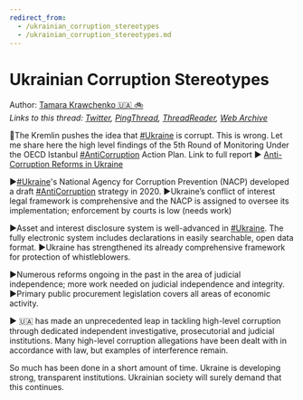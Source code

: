 ```yaml
---
redirect_from:
  - /ukrainian_corruption_stereotypes
  - /ukrainian_corruption_stereotypes.md
---
```

# Ukrainian Corruption Stereotypes

Author: [Tamara Krawchenko 🇺🇦 🚲](https://twitter.com/T_Krawchenko)  
*Links to this thread: [Twitter](https://twitter.com/T_Krawchenko/status/1532476007701020672), [PingThread](https://pingthread.com/thread/1532476007701020672), [ThreadReader](https://threadreaderapp.com/thread/1532476007701020672.html), [Web Archive](https://web.archive.org/web/*/https://twitter.com/T_Krawchenko/status/1532476007701020672)*

🧵The Kremlin pushes the idea that [#Ukraine](https://twitter.com/hashtag/Ukraine) is corrupt. This is wrong. Let me share here the high level findings of the 5th Round of Monitoring Under the OECD Istanbul [#AntiCorruption](https://twitter.com/hashtag/AntiCorruption) Action Plan. Link to full report ▶️
[Anti-Corruption Reforms in Ukraine](https://www.oecd-ilibrary.org/governance/anti-corruption-reforms-in-ukraine_b1901b8c-en)

▶️[#Ukraine](https://twitter.com/hashtag/Ukraine)'s National Agency for Corruption Prevention (NACP) developed a draft [#AntiCorruption](https://twitter.com/hashtag/AntiCorruption)
strategy in 2020.
▶️Ukraine’s conflict of interest legal framework is comprehensive and the NACP is assigned to oversee its implementation; enforcement by courts is low (needs work)

▶️Asset and interest disclosure system is well-advanced in [#Ukraine](https://twitter.com/hashtag/Ukraine). The fully electronic system
includes declarations in easily searchable, open data format.
▶️Ukraine has strengthened its already comprehensive framework for protection of whistleblowers.

▶️Numerous reforms ongoing in the past in the area of judicial independence; more work needed on judicial independence and integrity.
▶️Primary public procurement legislation covers all areas of economic activity.

▶️ 🇺🇦 has made an unprecedented leap in tackling high-level corruption through dedicated independent investigative, prosecutorial and judicial institutions. Many high-level corruption allegations have been dealt with in accordance with law, but examples of interference remain.

So much has been done in a short amount of time. Ukraine is developing strong, transparent institutions. Ukrainian society will surely demand that this continues.
